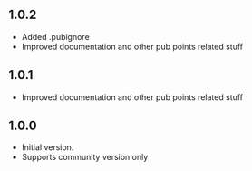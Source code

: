 ## 1.0.2
- Added .pubignore
- Improved documentation and other pub points related stuff
## 1.0.1
- Improved documentation and other pub points related stuff

## 1.0.0
- Initial version.
- Supports community version only
